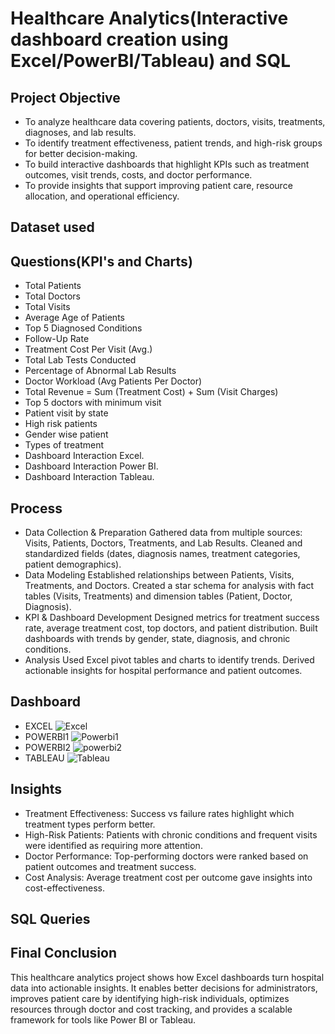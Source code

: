 # Healthcare Analytics(Interactive dashboard creation using Excel/PowerBI/Tableau) and SQL

## Project Objective
- To analyze healthcare data covering patients, doctors, visits, treatments, diagnoses, and lab results.
- To identify treatment effectiveness, patient trends, and high-risk groups for better decision-making.
- To build interactive dashboards that highlight KPIs such as treatment outcomes, visit trends, costs, and doctor performance.
- To provide insights that support improving patient care, resource allocation, and operational efficiency.

## Dataset used




## Questions(KPI's and Charts)
- Total Patients  
- Total Doctors  
- Total Visits  
- Average Age of Patients  
- Top 5 Diagnosed Conditions  
- Follow-Up Rate  
- Treatment Cost Per Visit (Avg.)  
- Total Lab Tests Conducted  
- Percentage of Abnormal Lab Results  
- Doctor Workload (Avg Patients Per Doctor)  
- Total Revenue = Sum (Treatment Cost) + Sum (Visit Charges)  
- Top 5 doctors with minimum visit  
- Patient visit by state  
- High risk patients  
- Gender wise patient  
- Types of treatment
- Dashboard Interaction Excel.
- Dashboard Interaction Power BI.
- Dashboard Interaction Tableau.

## Process
- Data Collection & Preparation
Gathered data from multiple sources: Visits, Patients, Doctors, Treatments, and Lab Results.
Cleaned and standardized fields (dates, diagnosis names, treatment categories, patient demographics).
- Data Modeling
Established relationships between Patients, Visits, Treatments, and Doctors.
Created a star schema for analysis with fact tables (Visits, Treatments) and dimension tables (Patient, Doctor, Diagnosis).
- KPI & Dashboard Development
Designed metrics for treatment success rate, average treatment cost, top doctors, and patient distribution.
Built dashboards with trends by gender, state, diagnosis, and chronic conditions.
- Analysis
Used Excel pivot tables and charts to identify trends.
Derived actionable insights for hospital performance and patient outcomes.

## Dashboard
- EXCEL ![Excel](https://github.com/user-attachments/assets/0a3b436d-c067-42e9-9aae-0a2f2a1cba4c)
- POWERBI1 ![Powerbi1](https://github.com/user-attachments/assets/6190dc41-c1ef-489d-b916-60f207426fb8)
- POWERBI2 ![powerbi2](https://github.com/user-attachments/assets/4b9dd3ca-f9e5-4db8-87cb-3b2d84829105)
- TABLEAU ![Tableau](https://github.com/user-attachments/assets/b0053309-47de-49ac-9e47-58f41f1dd56e)

## Insights
- Treatment Effectiveness: Success vs failure rates highlight which treatment types perform better.
- High-Risk Patients: Patients with chronic conditions and frequent visits were identified as requiring more attention.
- Doctor Performance: Top-performing doctors were ranked based on patient outcomes and treatment success.
- Cost Analysis: Average treatment cost per outcome gave insights into cost-effectiveness.

## SQL Queries



## Final Conclusion
This healthcare analytics project shows how Excel dashboards turn hospital data into actionable insights. It enables better decisions for administrators, improves patient care by identifying high-risk individuals, optimizes resources through doctor and cost tracking, and provides a scalable framework for tools like Power BI or Tableau.


